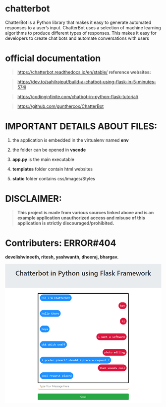 # chatterbot

ChatterBot is a Python library that makes it easy to generate automated responses to a user’s input. ChatterBot uses a selection of machine learning algorithms to produce different types of responses. This makes it easy for developers to create chat bots and automate conversations with users
# official documentation
> https://chatterbot.readthedocs.io/en/stable/
**reference websites:**

> https://dev.to/sahilrajput/build-a-chatbot-using-flask-in-5-minutes-574i

> https://codinginfinite.com/chatbot-in-python-flask-tutorial/

> https://github.com/gunthercox/ChatterBot

# IMPORTANT DETAILS ABOUT FILES:
1. the application is embedded in the virtualenv named **env**

2. the folder can be opened in **vscode**

3. **app.py** is the main executable

4. **templates** folder contain html websites

5. **static** folder contains css/images/Styles

# DISCLAIMER:
> **This project is made from various sources linked above and is an example application 
     unauthorized access and misuse of this application is strictly discouraged/prohibited.**

# Contributers: ERROR#404 
**develishvineeth,
ritesh,
yashwanth,
dheeraj,
bhargav.**


![enter image description here](chatterbot_BETA/env/static/img/chatbot.PNG)
